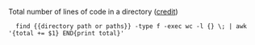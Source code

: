 Total number of lines of code in a directory
([credit](http://stv.whtly.com/2012/05/09/unix-count-total-number-of-lines-in-all-files-recursively/))
```
  find {{directory path or paths}} -type f -exec wc -l {} \; | awk '{total += $1} END{print total}'
```
